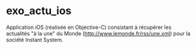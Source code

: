 # exo_actu_ios
Application iOS (réalisée en Objective-C) consistant à récupérer les actualités "à la une" du Monde (http://www.lemonde.fr/rss/une.xml) pour la société Instant System.
